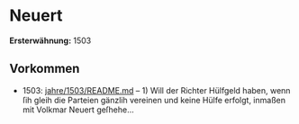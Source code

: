 # Neuert

**Ersterwähnung:** 1503

## Vorkommen
- 1503: [jahre/1503/README.md](../jahre/1503/README.md) – 1) Will der Richter Hülfgeld haben, wenn ſih gleih
die Parteien gänzlih vereinen und keine Hülfe erfolgt,
inmaßen mit Volkmar Neuert geſhehe...
